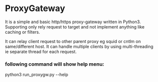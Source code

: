 # ProxyGateway
It is a simple and basic http/https proxy-gateway written in Python3.
Supporting only rely request to target and not implement anything like caching or filters.

It can relay client request to other parent proxy eg squid or cntlm on same/different host.
It can handle multiple clients by using multi-threading ie separate thread for each request.

### following command will show help menu:
python3 run_proxygw.py --help
